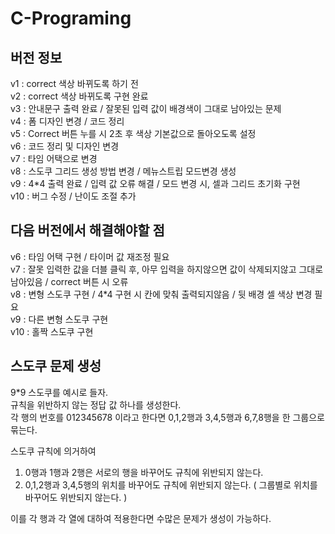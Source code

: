 # C-Programing



## 버전 정보
v1 : correct 색상 바뀌도록 하기 전  
v2 : correct 색상 바뀌도록 구현 완료  
v3 : 안내문구 출력 완료 / 잘못된 입력 값이 배경색이 그대로 남아있는 문제  
v4 : 폼 디자인 변경 / 코드 정리  
v5 : Correct 버튼 누를 시 2초 후 색상 기본값으로 돌아오도록 설정  
v6 : 코드 정리 및 디자인 변경  
v7 : 타임 어택으로 변경  
v8 : 스도쿠 그리드 생성 방법 변경 / 메뉴스트립 모드변경 생성  
v9 : 4*4 출력 완료 / 입력 값 오류 해결 / 모드 변경 시, 셀과 그리드 초기화 구현  
v10 : 버그 수정 / 난이도 조절 추가  


## 다음 버전에서 해결해야할 점
v6 : 타임 어택 구현 / 타이머 값 재조정 필요  
v7 : 잘못 입력한 값을 더블 클릭 후, 아무 입력을 하지않으면 값이 삭제되지않고 그대로 남아있음 / correct 버튼 시 오류  
v8 : 변형 스도쿠 구현 / 4*4 구현 시 칸에 맞춰 출력되지않음 / 뒷 배경 셀 색상 변경 필요  
v9 : 다른 변형 스도쿠 구현  
v10 : 홀짝 스도쿠 구현  

## 스도쿠 문제 생성
9*9 스도쿠를 예시로 들자.  
규칙을 위반하지 않는 정답 값 하나를 생성한다.  
각 행의 번호를 012345678 이라고 한다면 0,1,2행과 3,4,5행과 6,7,8행을 한 그룹으로 묶는다.  

  
스도쿠 규칙에 의거하여  
1. 0행과 1행과 2행은 서로의 행을 바꾸어도 규칙에 위반되지 않는다.  
2. 0,1,2행과 3,4,5행의 위치를 바꾸어도 규칙에 위반되지 않는다. ( 그룹별로 위치를 바꾸어도 위반되지 않는다. )  

이를 각 행과 각 열에 대하여 적용한다면 수많은 문제가 생성이 가능하다.